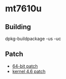 mt7610u
=======

Building
--------

dpkg-buildpackage -us -uc

Patch
-----

* [64-bit patch](https://bitbucket.org/sanrath/mediatek_mt7610u_sta_driver_linux-64bit/commits/a989fcd6e073205690434e99ac1dc2b0f837350b?at=master)
* [kernel 4.6 patch](https://github.com/chenhaiq/mt7610u_wifi_sta_v3002_dpo_20130916/pull/6/commits/d70610502ba74c0345919a06dd6227f32f24527c)
